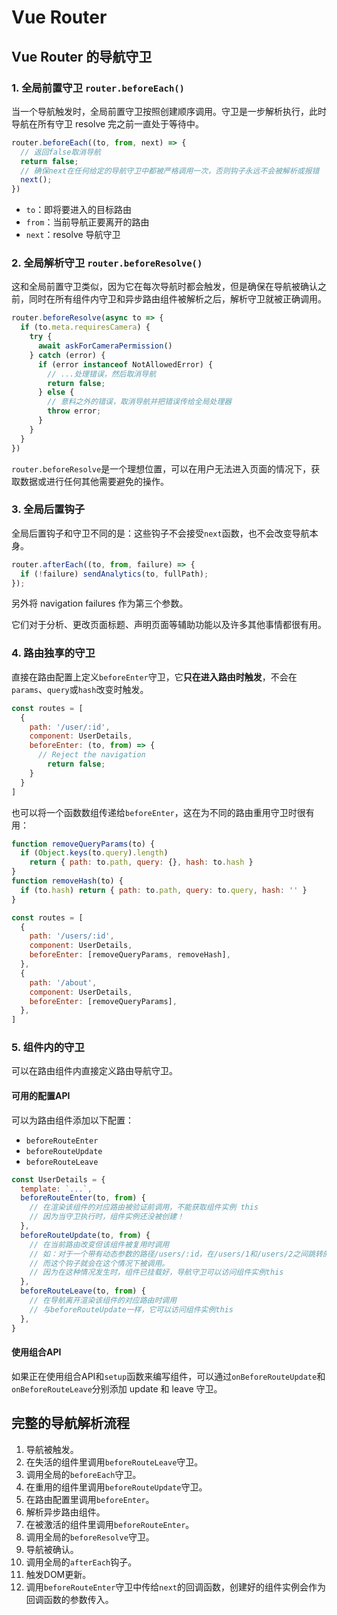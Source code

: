 # Vue Router

## Vue Router 的导航守卫

### 1. 全局前置守卫 `router.beforeEach()`

当一个导航触发时，全局前置守卫按照创建顺序调用。守卫是一步解析执行，此时导航在所有守卫 resolve 完之前一直处于等待中。

```javascript
router.beforeEach((to, from, next) => {
  // 返回false取消导航
  return false;
  // 确保next在任何给定的导航守卫中都被严格调用一次，否则钩子永远不会被解析或报错
  next();
})
```

- `to`：即将要进入的目标路由
- `from`：当前导航正要离开的路由
- `next`：resolve 导航守卫

### 2. 全局解析守卫 `router.beforeResolve()`

这和全局前置守卫类似，因为它在每次导航时都会触发，但是确保在导航被确认之前，同时在所有组件内守卫和异步路由组件被解析之后，解析守卫就被正确调用。

```javascript
router.beforeResolve(async to => {
  if (to.meta.requiresCamera) {
    try {
      await askForCameraPermission()
    } catch (error) {
      if (error instanceof NotAllowedError) {
        // ...处理错误，然后取消导航
        return false;
      } else {
        // 意料之外的错误，取消导航并把错误传给全局处理器
        throw error;
      }
    }
  }
})
```

`router.beforeResolve`是一个理想位置，可以在用户无法进入页面的情况下，获取数据或进行任何其他需要避免的操作。

### 3. 全局后置钩子

全局后置钩子和守卫不同的是：这些钩子不会接受`next`函数，也不会改变导航本身。

```javascript
router.afterEach((to, from, failure) => {
  if (!failure) sendAnalytics(to, fullPath);
});
```

另外将 navigation failures 作为第三个参数。

它们对于分析、更改页面标题、声明页面等辅助功能以及许多其他事情都很有用。

### 4. 路由独享的守卫

直接在路由配置上定义`beforeEnter`守卫，它**只在进入路由时触发**，不会在`params`、`query`或`hash`改变时触发。

```javascript
const routes = [
  {
    path: '/user/:id',
    component: UserDetails,
    beforeEnter: (to, from) => {
      // Reject the navigation
  		return false;
  	}
  }
]
```

也可以将一个函数数组传递给`beforeEnter`，这在为不同的路由重用守卫时很有用：

```javascript
function removeQueryParams(to) {
  if (Object.keys(to.query).length)
    return { path: to.path, query: {}, hash: to.hash }
}
function removeHash(to) {
  if (to.hash) return { path: to.path, query: to.query, hash: '' }
}

const routes = [
  {
    path: '/users/:id',
    component: UserDetails,
    beforeEnter: [removeQueryParams, removeHash],
  },
  {
    path: '/about',
    component: UserDetails,
    beforeEnter: [removeQueryParams],
  },
]
```

### 5. 组件内的守卫

可以在路由组件内直接定义路由导航守卫。

#### 可用的配置API

可以为路由组件添加以下配置：

- `beforeRouteEnter`
- `beforeRouteUpdate`
- `beforeRouteLeave`

```javascript
const UserDetails = {
  template: `...`,
  beforeRouteEnter(to, from) {
    // 在渲染该组件的对应路由被验证前调用，不能获取组件实例 this
    // 因为当守卫执行时，组件实例还没被创建！
  },
  beforeRouteUpdate(to, from) {
    // 在当前路由改变但该组件被复用时调用
    // 如：对于一个带有动态参数的路径/users/:id，在/users/1和/users/2之间跳转的时，由于会渲染同样的组件，因此组件实例会被复用。
    // 而这个钩子就会在这个情况下被调用。
    // 因为在这种情况发生时，组件已挂载好，导航守卫可以访问组件实例this
  },
  beforeRouteLeave(to, from) {
    // 在导航离开渲染该组件的对应路由时调用
    // 与beforeRouteUpdate一样，它可以访问组件实例this
  },
}
```

#### 使用组合API

如果正在使用组合API和`setup`函数来编写组件，可以通过`onBeforeRouteUpdate`和`onBeforeRouteLeave`分别添加 update 和 leave 守卫。

## 完整的导航解析流程

1. 导航被触发。
2. 在失活的组件里调用`beforeRouteLeave`守卫。
3. 调用全局的`beforeEach`守卫。
4. 在重用的组件里调用`beforeRouteUpdate`守卫。
5. 在路由配置里调用`beforeEnter`。
6. 解析异步路由组件。
7. 在被激活的组件里调用`beforeRouteEnter`。
8. 调用全局的`beforeResolve`守卫。
9. 导航被确认。
10. 调用全局的`afterEach`钩子。
11. 触发DOM更新。
12. 调用`beforeRouteEnter`守卫中传给`next`的回调函数，创建好的组件实例会作为回调函数的参数传入。

